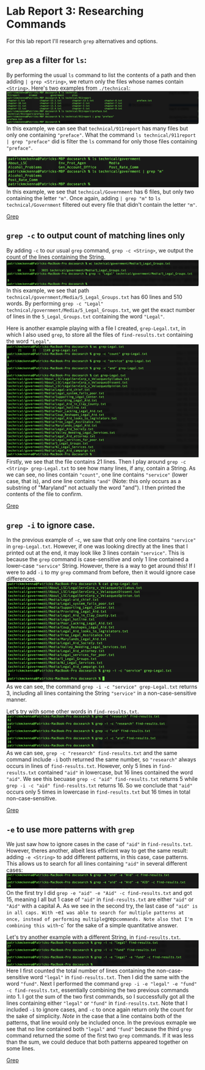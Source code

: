 # Lab Report 3: Researching Commands
For this lab report I'll research `grep` alternatives and options. 

## `grep` as a filter for `ls`: 
By performing the usual `ls` command to list the contents of a path and then adding `| grep <String>`, we return only the files whose names contain `<String>`. Here's two examples from `./technical`: 
![Image1](grepfilter.png) 
In this example, we can see that `technical/911report` has many files but only one containing `"preface"`. What the command
`ls technical/911report | grep "preface"` did is filter the `ls` command for only those files containing `"preface"`. 

![Image2](grepfilterGovernment.png)
In this example, we see that `technical/Government` has 6 files, but only two containing the letter `"m"`. Once again, adding 
`| grep "m"` to `ls technical/Government` filtered out every file that didn't contain the letter `"m"`. 

[Grep](https://docs.oracle.com/cd/E19504-01/802-5826/6i9iclf5k/index.html)


## `grep -c` to output count of matching lines only 
By adding `-c` to our usual `grep` command, `grep -c <String>`, we output the count of the lines containing the String. 
![Image3](grep-c.png)
In this example, we see that path `technical/government/Media/5_Legal_Groups.txt` has 60 lines and 510 words. By performing 
`grep -c "Legal" technical/government/Media/5_Legal_Groups.txt`, we get the exact number of lines in the `5_Legal_Groups.txt` containing the 
word `"Legal"`. 

Here is another example playing with a file I created, `grep-Legal.txt`, in which I also used `grep`, to store all the files of `find-results.txt` containing the word `"Legal"`. 
![Image4](grep-c-2.png) 
Firstly, we see that the file contains 21 lines. Then I play around `grep -c <String> grep-Legal.txt` to see how many lines, if any, contain a String. As we can see, no lines contain `"count"`, one line contains `"service"` (lower case, that is), and one line contains `"and"` (Note: this only occurs as a substring of "Maryland" not actually the word "and"). I then printed the contents of the file to confirm. 

[Grep](https://en.wikibooks.org/wiki/Grep)


## `grep -i` to ignore case. 
In the previous example of `-c`, we saw that only one line contains `"service"` in `grep-Legal.txt`. However, if one was looking directly at the lines that I printed out at the end, it may look like 3 lines contain `"service"`. This is because the `grep` command is case-sensitive and only 1 line contained a lower-case `"service"` String. However, there is a way to get around this! If I were to add `-i` to my `grep` command from before, then it would ignore case differences. 
![Image5](grep-i.png)
As we can see, the command `grep -i -c "service" grep-Legal.txt` returns 3, including all lines containing the String `"service"` in a non-case-sensitive manner. 

Let's try with some other words in `find-results.txt`.
![Image6](grep-i-2.png)
As we can see, `grep -c "research" find-results.txt` and the same command include `-i` both returned the same number, so `"research"` always occurs in lines of `find-results.txt`. However, only 5 lines in `find-results.txt` contained `"aid"` in lowercase, but 16 lines contained the word `"aid"`. We see this becuase `grep -c "aid" find-results.txt` returns 5 while `grep -i -c "aid" find-results.txt` returns 16. 
So we conclude that `"aid"` occurs only 5 times in lowercase in `find-results.txt` but 16 times in total non-case-sensitive. 

[Grep](https://en.wikibooks.org/wiki/Grep)


## `-e` to use more patterns with `grep`
We just saw how to ignore cases in the case of `"aid"` in `find-results.txt`. However, theres another, albeit less efficient way to get the same result: adding `-e <String>` to add different patterns, in this case, case patterns. This allows us to search for all lines containing `"aid"` in several different cases: 
![Image 7](grep-e.png)
On the first try I did `grep -e "aid" -e "Aid" -c find-results.txt` and got 15, meaning I all but 1 case of `"aid"` in `find-results.txt` are either `"aid"` or `"Aid"` with a capital A. As we see in the second try, the last case of `"aid" is in all caps. With `-e` I was able to search for multiple patterns at once, instead of performing multiple `grep` commands. Note also that I'm combining this with `-c` for the sake of a simple quantitative answer. 

Let's try another example with a different String, in `find-results.txt`. 
![Image 8](grep-e-2.png) 
Here I first counted the total number of lines containing the non-case-sensitive word `"legal"` in `find-results.txt`. Then I did the same with the word `"fund"`. Next I performed the command `grep -i -e "legal" -e "fund" -c find-results.txt`, essentially combining the two previous commands into 1. I got the sum of the two first commands, so I successfully got all the lines containing either `"legal"` or `"fund"` in `find-results.txt`. Note that I included `-i` to ignore cases, and `-c` to once again return only the count for the sake of simplicity. 
*Note* in the case that a line contains both of the patterns, that line would only be included once. In the previous exmaple we see that no line contained both `"legal"` and `"fund"` because the third `grep` command returned the some of the first two `grep` commands. If it was less than the sum, we could deduce that both patterns appeared together on some lines. 

[Grep](https://en.wikibooks.org/wiki/Grep)
